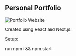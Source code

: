## Personal Portfolio

![Portfolio Website](https://i.ibb.co/WgPMpts/image.png)

Created using React and Next.js.

Setup:

run npm i && npm start